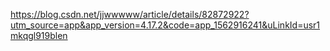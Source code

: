 https://blog.csdn.net/jjwwwww/article/details/82872922?utm_source=app&app_version=4.17.2&code=app_1562916241&uLinkId=usr1mkqgl919blen

